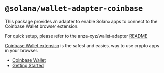 # `@solana/wallet-adapter-coinbase`

This package provides an adapter to enable Solana apps to connect to the Coinbase Wallet browser extension.

For quick setup, please refer to the anza-xyz/wallet-adapter [README](https://github.com/duthanhdl97/tdc-wallet-adapter#quick-setup-using-react-ui)

[Coinbase Wallet extension](https://chrome.google.com/webstore/detail/coinbase-wallet-extension/hnfanknocfeofbddgcijnmhnfnkdnaad?hl=en) is the safest and easiest way to use crypto apps in your browser.

-   [Coinbase Wallet](https://www.coinbase.com/wallet)
-   [Getting Started](https://www.coinbase.com/wallet/getting-started-extension)
